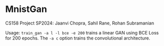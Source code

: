 # MnistGan
CS158 Project SP2024: Jaanvi Chopra, Sahil Rane, Rohan Subramanian

Usage: `train_gan -a l -l bce -e 200` trains a linear GAN using BCE Loss for 200 epochs. The `-a c` option trains the convolutional architecture. 
